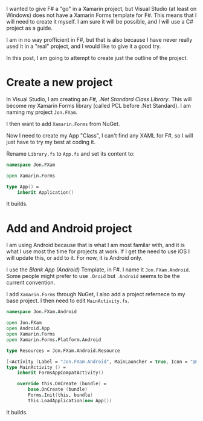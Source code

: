 I wanted to give F# a "go" in a Xamarin project, but Visual Studio (at least on Windows) does not have a Xamarin Forms template for F#. This means that I will need to create it myself.
I am sure it will be possible, and I will use a C# project as a guide.

I am in no way profficient in F#, but that is also because I have never really used it in a "real" project, and I would like to give it a good try.

In this post, I am going to attempt to create just the outline of the project.

# Create a new project
In Visual Studio, I am creating an _F#, .Net Standard Class Library_. This will become my Xamarin Forms library (called PCL before .Net Standard). I am naming my project `Jon.FXam`.

I then want to add `Xamarin.Forms` from NuGet.

Now I need to create my App "Class", I can't find any XAML for F#, so I will just have to try my best at coding it.

Rename `Library.fs` to `App.fs` and set its content to:
```fsharp
namespace Jon.FXam

open Xamarin.Forms

type App() =
    inherit Application()
```

It builds.

# Add and Android project
I am using Android because that is what I am most familar with, and it is what I use most the time for projects at work. If I get the need to use iOS I will update this, or add to it.  For now, it is Android only.

I use the _Blank App (Android)_ Template, in F#. I name it `Jon.FXam.Android`. Some people might prefer to use `.Droid` but `.Android` seems to be the current convention.

I add `Xamarin.Forms` through NuGet, I also add a project refernece to my base project. I then need to edit `MainActivity.fs`.
```fsharp
namespace Jon.FXam.Android

open Jon.FXam
open Android.App
open Xamarin.Forms
open Xamarin.Forms.Platform.Android

type Resources = Jon.FXam.Android.Resource

[<Activity (Label = "Jon.FXam.Android", MainLauncher = true, Icon = "@mipmap/icon")>]
type MainActivity () =
    inherit FormsAppCompatActivity()

    override this.OnCreate (bundle) =
        base.OnCreate (bundle)
        Forms.Init(this, bundle)
        this.LoadApplication(new App())
```

It builds.


<!--stackedit_data:
eyJoaXN0b3J5IjpbLTE5NjY5NDE0NjksLTE3MzAyMDE3NzQsMT
UzNjU1NTAwNywyNjc1MTY2LDEwMTk3MjkyNTEsLTQ1MzkyMTMz
MCwzMjExOTA4OTddfQ==
-->